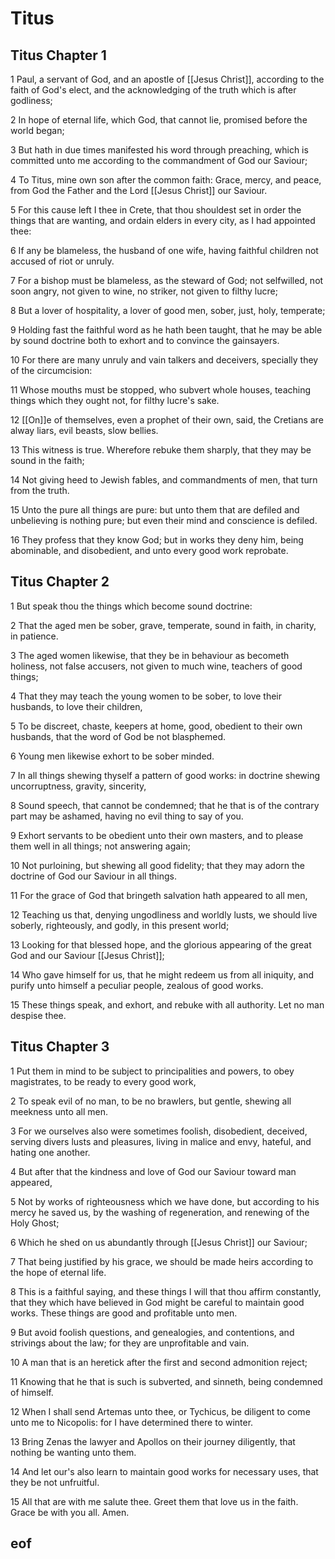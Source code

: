 
# Titus

## Titus Chapter 1

1 Paul, a servant of God, and an apostle of [[Jesus Christ]], according to the faith of God's elect, and the acknowledging of the truth which is after godliness;

2 In hope of eternal life, which God, that cannot lie, promised before the world began;

3 But hath in due times manifested his word through preaching, which is committed unto me according to the commandment of God our Saviour;

4 To Titus, mine own son after the common faith: Grace, mercy, and peace, from God the Father and the Lord [[Jesus Christ]] our Saviour.

5 For this cause left I thee in Crete, that thou shouldest set in order the things that are wanting, and ordain elders in every city, as I had appointed thee:

6 If any be blameless, the husband of one wife, having faithful children not accused of riot or unruly.

7 For a bishop must be blameless, as the steward of God; not selfwilled, not soon angry, not given to wine, no striker, not given to filthy lucre;

8 But a lover of hospitality, a lover of good men, sober, just, holy, temperate;

9 Holding fast the faithful word as he hath been taught, that he may be able by sound doctrine both to exhort and to convince the gainsayers.

10 For there are many unruly and vain talkers and deceivers, specially they of the circumcision:

11 Whose mouths must be stopped, who subvert whole houses, teaching things which they ought not, for filthy lucre's sake.

12 [[On]]e of themselves, even a prophet of their own, said, the Cretians are alway liars, evil beasts, slow bellies.

13 This witness is true. Wherefore rebuke them sharply, that they may be sound in the faith;

14 Not giving heed to Jewish fables, and commandments of men, that turn from the truth.

15 Unto the pure all things are pure: but unto them that are defiled and unbelieving is nothing pure; but even their mind and conscience is defiled.

16 They profess that they know God; but in works they deny him, being abominable, and disobedient, and unto every good work reprobate.


## Titus Chapter 2

1 But speak thou the things which become sound doctrine:

2 That the aged men be sober, grave, temperate, sound in faith, in charity, in patience.

3 The aged women likewise, that they be in behaviour as becometh holiness, not false accusers, not given to much wine, teachers of good things;

4 That they may teach the young women to be sober, to love their husbands, to love their children,

5 To be discreet, chaste, keepers at home, good, obedient to their own husbands, that the word of God be not blasphemed.

6 Young men likewise exhort to be sober minded.

7 In all things shewing thyself a pattern of good works: in doctrine shewing uncorruptness, gravity, sincerity,

8 Sound speech, that cannot be condemned; that he that is of the contrary part may be ashamed, having no evil thing to say of you.

9 Exhort servants to be obedient unto their own masters, and to please them well in all things; not answering again;

10 Not purloining, but shewing all good fidelity; that they may adorn the doctrine of God our Saviour in all things.

11 For the grace of God that bringeth salvation hath appeared to all men,

12 Teaching us that, denying ungodliness and worldly lusts, we should live soberly, righteously, and godly, in this present world;

13 Looking for that blessed hope, and the glorious appearing of the great God and our Saviour [[Jesus Christ]];

14 Who gave himself for us, that he might redeem us from all iniquity, and purify unto himself a peculiar people, zealous of good works.

15 These things speak, and exhort, and rebuke with all authority. Let no man despise thee.


## Titus Chapter 3

1 Put them in mind to be subject to principalities and powers, to obey magistrates, to be ready to every good work,

2 To speak evil of no man, to be no brawlers, but gentle, shewing all meekness unto all men.

3 For we ourselves also were sometimes foolish, disobedient, deceived, serving divers lusts and pleasures, living in malice and envy, hateful, and hating one another.

4 But after that the kindness and love of God our Saviour toward man appeared,

5 Not by works of righteousness which we have done, but according to his mercy he saved us, by the washing of regeneration, and renewing of the Holy Ghost;

6 Which he shed on us abundantly through [[Jesus Christ]] our Saviour;

7 That being justified by his grace, we should be made heirs according to the hope of eternal life.

8 This is a faithful saying, and these things I will that thou affirm constantly, that they which have believed in God might be careful to maintain good works. These things are good and profitable unto men.

9 But avoid foolish questions, and genealogies, and contentions, and strivings about the law; for they are unprofitable and vain.

10 A man that is an heretick after the first and second admonition reject;

11 Knowing that he that is such is subverted, and sinneth, being condemned of himself.

12 When I shall send Artemas unto thee, or Tychicus, be diligent to come unto me to Nicopolis: for I have determined there to winter.

13 Bring Zenas the lawyer and Apollos on their journey diligently, that nothing be wanting unto them.

14 And let our's also learn to maintain good works for necessary uses, that they be not unfruitful.

15 All that are with me salute thee. Greet them that love us in the faith. Grace be with you all. Amen.


## eof
